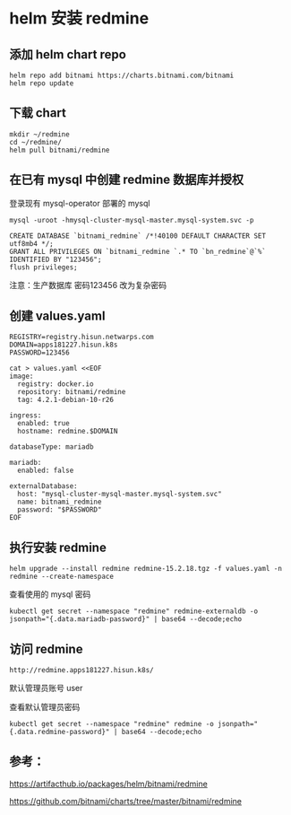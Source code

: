 # helm 安装 redmine

## 添加 helm chart repo

```
helm repo add bitnami https://charts.bitnami.com/bitnami
helm repo update
```

## 下载 chart
```
mkdir ~/redmine
cd ~/redmine/
helm pull bitnami/redmine
```

## 在已有 mysql 中创建 redmine 数据库并授权

登录现有 mysql-operator 部署的 mysql

```
mysql -uroot -hmysql-cluster-mysql-master.mysql-system.svc -p
```

```
CREATE DATABASE `bitnami_redmine` /*!40100 DEFAULT CHARACTER SET utf8mb4 */;
GRANT ALL PRIVILEGES ON `bitnami_redmine `.* TO `bn_redmine`@`%` IDENTIFIED BY "123456";
flush privileges;
```

注意：生产数据库 密码123456 改为复杂密码

## 创建 values.yaml

```
REGISTRY=registry.hisun.netwarps.com
DOMAIN=apps181227.hisun.k8s
PASSWORD=123456

cat > values.yaml <<EOF
image:
  registry: docker.io
  repository: bitnami/redmine
  tag: 4.2.1-debian-10-r26
  
ingress:
  enabled: true
  hostname: redmine.$DOMAIN
  
databaseType: mariadb

mariadb:
  enabled: false

externalDatabase:
  host: "mysql-cluster-mysql-master.mysql-system.svc"
  name: bitnami_redmine
  password: "$PASSWORD"
EOF
```

## 执行安装 redmine

```
helm upgrade --install redmine redmine-15.2.18.tgz -f values.yaml -n redmine --create-namespace
```

查看使用的 mysql 密码

```
kubectl get secret --namespace "redmine" redmine-externaldb -o jsonpath="{.data.mariadb-password}" | base64 --decode;echo
```

## 访问 redmine

```
http://redmine.apps181227.hisun.k8s/
```

默认管理员账号 user

查看默认管理员密码

```
kubectl get secret --namespace "redmine" redmine -o jsonpath="{.data.redmine-password}" | base64 --decode;echo
```

## 参考：

https://artifacthub.io/packages/helm/bitnami/redmine

https://github.com/bitnami/charts/tree/master/bitnami/redmine